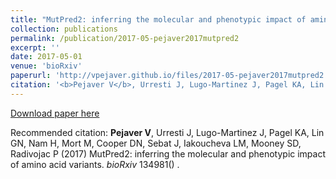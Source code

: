 ```yaml
---
title: "MutPred2: inferring the molecular and phenotypic impact of amino acid variants"
collection: publications
permalink: /publication/2017-05-pejaver2017mutpred2
excerpt: ''
date: 2017-05-01
venue: 'bioRxiv'
paperurl: 'http://vpejaver.github.io/files/2017-05-pejaver2017mutpred2.pdf'
citation: '<b>Pejaver V</b>, Urresti J, Lugo-Martinez J, Pagel KA, Lin GN, Nam H, Mort M, Cooper DN, Sebat J, Iakoucheva LM, Mooney SD, Radivojac P (2017) MutPred2: inferring the molecular and phenotypic impact of amino acid variants. <i>bioRxiv</i> 134981() .'
---
```

[Download paper here](http://vpejaver.github.io/files/2017-05-pejaver2017mutpred2.pdf)

Recommended citation: <b>Pejaver V</b>, Urresti J, Lugo-Martinez J, Pagel KA, Lin GN, Nam H, Mort M, Cooper DN, Sebat J, Iakoucheva LM, Mooney SD, Radivojac P (2017) MutPred2: inferring the molecular and phenotypic impact of amino acid variants. <i>bioRxiv</i> 134981() .
